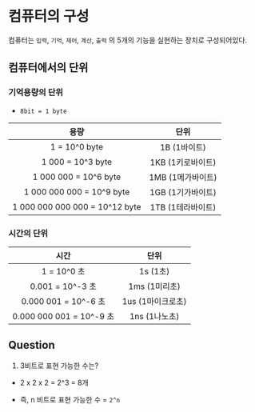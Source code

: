 # 컴퓨터의 구성
컴퓨터는 `입력`, `기억`, `제어`, `계산`, `출력` 의 5개의 기능을 실현하는 장치로 구성되어있다.
 
## 컴퓨터에서의 단위 

### 기억용량의 단위

- `8bit = 1 byte`

|     용량            |              단위               |
| :----------------: | :-----------------------------: |
|   1 = 10^0 byte    |    1B (1바이트)  |
|     1 000 = 10^3 byte      |        1KB (1키로바이트)          |
|  1 000 000 = 10^6 byte  | 1MB (1메가바이트) |
|    1 000 000 000 = 10^9 byte|            1GB (1기가바이트)              |
| 1 000 000 000 000 = 10^12 byte |               1TB (1테라바이트)                |

### 시간의 단위

 |     시간           |              단위               |
 | :----------------: | :-----------------------------: |
 |   1 = 10^0 초    |    1s (1초)  |
 |     0.001 = 10^-3 초      |        1ms (1미리초)          |
 |  0.000 001 = 10^-6 초  | 1us (1마이크로초) |
 |    0.000 000 001 = 10^-9 초 |     1ns (1나노초)              |
 
 
 ## Question
 1. 3비트로 표현 가능한 수는?
 
  - 2 x 2 x 2 = 2^3 = 8개
 
  - 즉, n 비트로 표현 가능한 수 = `2^n`
  
 



